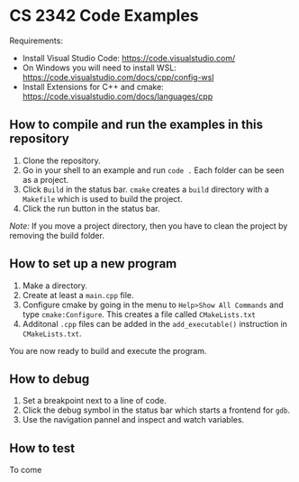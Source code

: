 # CS 2342 Code Examples

Requirements:

* Install Visual Studio Code: https://code.visualstudio.com/
* On Windows you will need to install WSL: https://code.visualstudio.com/docs/cpp/config-wsl
* Install Extensions for C++ and cmake: https://code.visualstudio.com/docs/languages/cpp


## How to compile and run the examples in this repository

1. Clone the repository.
2. Go in your shell to an example and run `code .` Each folder can be seen as a project.
3. Click `Build` in the status bar. `cmake` creates a `build` directory with a `Makefile` which is used to 
   build the project.
4. Click the run button in the status bar.

*Note:* If you move a project directory, then you have to clean the project by removing the build folder.

## How to set up a new program

1. Make a directory.
2. Create at least a `main.cpp` file.
3. Configure cmake by going in the menu to `Help>Show All Commands` and type `cmake:Configure`. This creates
   a file called `CMakeLists.txt`
4. Additonal `.cpp` files can be added in the `add_executable()` instruction in `CMakeLists.txt`.

You are now ready to build and execute the program.

## How to debug

1. Set a breakpoint next to a line of code.
2. Click the debug symbol in the status bar which starts a frontend for `gdb`.
3. Use the navigation pannel and inspect and watch variables.


## How to test

To come